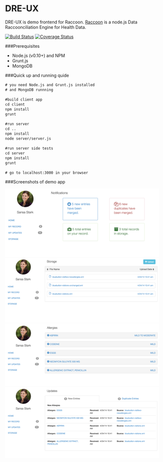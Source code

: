 DRE-UX
=========

DRE-UX is demo frontend for Raccoon. [Raccoon](https://github.com/amida-tech/Raccoon) is a node.js Data Raccoonciliation Engine for Health Data.

[![Build Status](https://travis-ci.org/amida-tech/DRE-UX.svg)](https://travis-ci.org/amida-tech/DRE-UX)
[![Coverage Status](https://coveralls.io/repos/amida-tech/DRE-UX/badge.png)](https://coveralls.io/r/amida-tech/DRE-UX)


###Prerequisites

- Node.js (v0.10+) and NPM
- Grunt.js
- MongoDB

###Quick up and running quide

```
# you need Node.js and Grunt.js installed
# and MongoDB runnning

#build client app
cd client
npm install
grunt

#run server
cd ..
npm install
node server/server.js

#run server side tests
cd server
npm install
grunt

# go to localhost:3000 in your browser
```

###Screenshots of demo app

![Dashboard](./docs/images/dashboard.png)
![Storage](./docs/images/storage.png)
![Allergies Section](./docs/images/allergies.png)
![Updates](./docs/images/updates.png)
